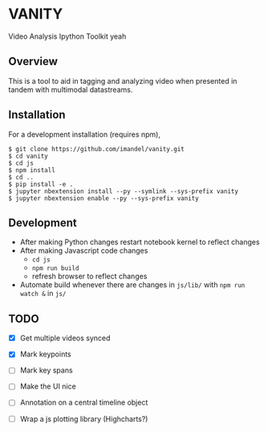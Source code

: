 VANITY
===============================

Video Analysis Ipython Toolkit yeah

Overview
--------

This is a tool to aid in tagging and analyzing video when presented in tandem with multimodal datastreams. 


Installation
------------

<!--To install use pip:

    $ pip install vanity
    $ jupyter nbextension enable --py --sys-prefix vanity


To install for jupyterlab (*not tested in jupyterlab*)

    $ jupyter labextension install vanity
-->
For a development installation (requires npm),

    $ git clone https://github.com/imandel/vanity.git
    $ cd vanity
    $ cd js
    $ npm install
    $ cd .. 
    $ pip install -e .
    $ jupyter nbextension install --py --symlink --sys-prefix vanity
    $ jupyter nbextension enable --py --sys-prefix vanity
<!-- $ jupyter labextension install js -->

Development
-----------

* After making Python changes restart notebook kernel to reflect changes
* After making Javascript code changes
    * `cd js`
    * `npm run build`
    * refresh browser to reflect changes
* Automate build whenever there are changes in `js/lib/` with `npm run watch &` in `js/`

TODO
----

- [x] Get multiple videos synced
- [x] Mark keypoints
- [ ] Mark key spans
- [ ] Make the UI nice
- [ ] Annotation on a central timeline object
- [ ] Wrap a js plotting library (Highcharts?)

 

<!-- When actively developing extension, build Jupyter Lab with the command:

    $ jupyter lab --watch

This take a minute or so to get started, but then allows you to hot-reload your javascript extension.
To see a change, save your javascript, watch the terminal for an update.

Note on first `jupyter lab --watch`, you may need to touch a file to get Jupyter Lab to open. -->

